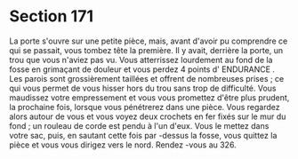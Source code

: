 # Section 171

La porte s'ouvre sur une petite pièce, mais, avant d'avoir pu comprendre ce qui se passait,
vous tombez tête la première. Il y avait, derrière la porte, un trou que vous n'aviez pas vu.
Vous atterrissez lourdement au fond de la fosse en grimaçant de douleur et vous perdez 4
points d' ENDURANCE . Les parois sont grossièrement taillées et offrent de nombreuses
prises  ; ce qui vous permet de vous hisser hors du trou sans trop de difficulté. Vous
maudissez votre empressement et vous vous promettez d'être plus prudent, la prochaine
fois, lorsque vous  pénétrerez dans une pièce. Vous regardez alors autour de vous et vous
voyez deux crochets en fer fixés sur le mur du fond  ; un rouleau de corde est pendu à l'un
d'eux. Vous le mettez dans votre sac, puis, en sautant cette fois par -dessus la fosse, vous
quittez la pièce et vous vous dirigez vers le nord. Rendez -vous au 326.